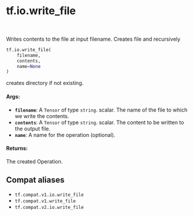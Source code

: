 <div itemscope itemtype="http://developers.google.com/ReferenceObject">
<meta itemprop="name" content="tf.io.write_file" />
<meta itemprop="path" content="Stable" />
</div>

# tf.io.write_file

<!-- Insert buttons and diff -->

<table class="tfo-notebook-buttons tfo-api" align="left">
</table>



Writes contents to the file at input filename. Creates file and recursively

``` python
tf.io.write_file(
    filename,
    contents,
    name=None
)
```



<!-- Placeholder for "Used in" -->

creates directory if not existing.

#### Args:


* <b>`filename`</b>: A `Tensor` of type `string`.
  scalar. The name of the file to which we write the contents.
* <b>`contents`</b>: A `Tensor` of type `string`.
  scalar. The content to be written to the output file.
* <b>`name`</b>: A name for the operation (optional).


#### Returns:

The created Operation.


## Compat aliases

* `tf.compat.v1.io.write_file`
* `tf.compat.v1.write_file`
* `tf.compat.v2.io.write_file`

